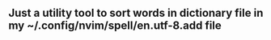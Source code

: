## Just a utility tool to sort words in dictionary file in my ~/.config/nvim/spell/en.utf-8.add file 
